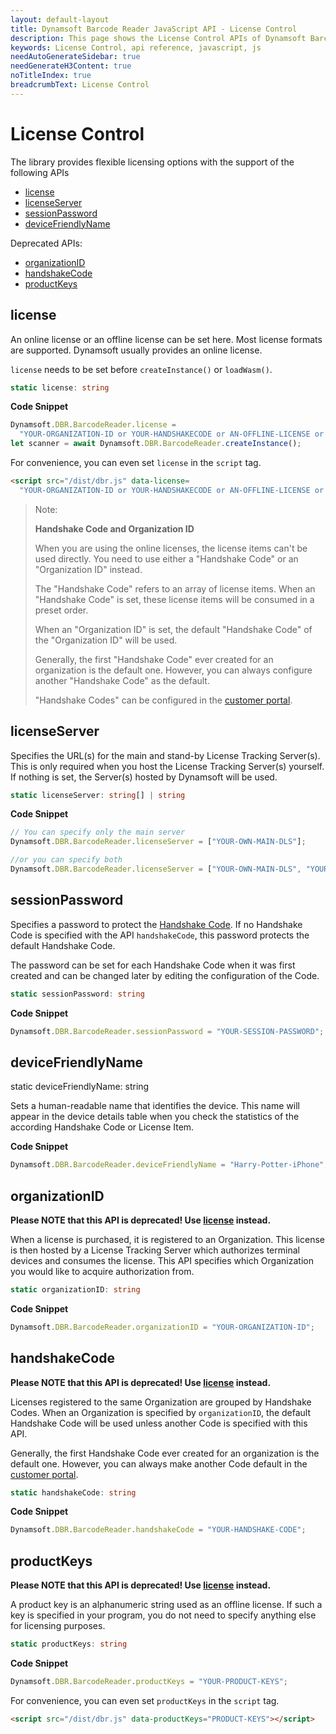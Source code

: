```yaml
---
layout: default-layout
title: Dynamsoft Barcode Reader JavaScript API - License Control
description: This page shows the License Control APIs of Dynamsoft Barcode Reader JavaScript SDK.
keywords: License Control, api reference, javascript, js
needAutoGenerateSidebar: true
needGenerateH3Content: true
noTitleIndex: true
breadcrumbText: License Control
---
```


# License Control

The library provides flexible licensing options with the support of the following APIs

* [license](#license)
* [licenseServer](#licenseserver)
* [sessionPassword](#sessionpassword)
* [deviceFriendlyName](#devicefriendlyname)

Deprecated APIs:

* [organizationID](#organizationid)
* [handshakeCode](#handshakecode)
* [productKeys](#productkeys)

## license

An online license or an offline license can be set here. Most license formats are supported. Dynamsoft usually provides an online license. 

`license` needs to be set before `createInstance()` or `loadWasm()`.

```typescript
static license: string
```

**Code Snippet**

```js
Dynamsoft.DBR.BarcodeReader.license =
  "YOUR-ORGANIZATION-ID or YOUR-HANDSHAKECODE or AN-OFFLINE-LICENSE or ANY-OTHER-TYPE-OF-SUPPORTED-LICENSE-STRING";
let scanner = await Dynamsoft.DBR.BarcodeReader.createInstance();
```

For convenience, you can even set `license` in the `script` tag.

```html
<script src="/dist/dbr.js" data-license=
  "YOUR-ORGANIZATION-ID or YOUR-HANDSHAKECODE or AN-OFFLINE-LICENSE or ANY-OTHER-TYPE-OF-SUPPORTED-LICENSE-STRING"></script>
```

> Note:
>
> **Handshake Code and Organization ID**
>
> When you are using the online licenses, the license items can't be used directly. You need to use either a "Handshake Code" or an "Organization ID" instead.
> 
> The "Handshake Code" refers to an array of license items. When an "Handshake Code" is set, these license items will be consumed in a preset order.
>
> When an  "Organization ID" is set, the default "Handshake Code" of the "Organization ID" will be used.
>
> Generally, the first "Handshake Code" ever created for an organization is the default one. However, you can always configure another "Handshake Code" as the default.
>
> "Handshake Codes" can be configured in the [customer portal](https://www.dynamsoft.com/lts/#/handshakeCodes).

## licenseServer

Specifies the URL(s) for the main and stand-by License Tracking Server(s). This is only required when you host the License Tracking Server(s) yourself. If nothing is set, the Server(s) hosted by Dynamsoft will be used.

```typescript
static licenseServer: string[] | string
```

**Code Snippet**

```js
// You can specify only the main server
Dynamsoft.DBR.BarcodeReader.licenseServer = ["YOUR-OWN-MAIN-DLS"];

//or you can specify both
Dynamsoft.DBR.BarcodeReader.licenseServer = ["YOUR-OWN-MAIN-DLS", "YOUR-OWN-STANDBY-DLS"];
```

## sessionPassword

Specifies a password to protect the [Handshake Code](#handshakeCode). If no Handshake Code is specified with the API `handshakeCode`, this password protects the default Handshake Code.

The password can be set for each Handshake Code when it was first created and can be changed later by editing the configuration of the Code.

```typescript
static sessionPassword: string
```

**Code Snippet**

```js
Dynamsoft.DBR.BarcodeReader.sessionPassword = "YOUR-SESSION-PASSWORD";
```

## deviceFriendlyName

static deviceFriendlyName: string

Sets a human-readable name that identifies the device. This name will appear in the device details table when you check the statistics of the according Handshake Code or License Item.

**Code Snippet**

```js
Dynamsoft.DBR.BarcodeReader.deviceFriendlyName = "Harry-Potter-iPhone";
```

## organizationID

**Please NOTE that this API is deprecated! Use [license](#license) instead.**

When a license is purchased, it is registered to an Organization. This license is then hosted by a License Tracking Server which authorizes terminal devices and consumes the license. This API specifies which Organization you would like to acquire authorization from.

```typescript
static organizationID: string
```

**Code Snippet**

```js
Dynamsoft.DBR.BarcodeReader.organizationID = "YOUR-ORGANIZATION-ID";
```

## handshakeCode

**Please NOTE that this API is deprecated! Use [license](#license) instead.**

Licenses registered to the same Organization are grouped by Handshake Codes. When an Organization is specified by `organizationID`, the default Handshake Code will be used unless another Code is specified with this API.

Generally, the first Handshake Code ever created for an organization is the default one. However, you can always make another Code default in the [customer portal](https://www.dynamsoft.com/lts/#/handshakeCodes).

```typescript
static handshakeCode: string
```

**Code Snippet**

```js
Dynamsoft.DBR.BarcodeReader.handshakeCode = "YOUR-HANDSHAKE-CODE";
```

## productKeys

**Please NOTE that this API is deprecated! Use [license](#license) instead.**

A product key is an alphanumeric string used as an offline license. If such a key is specified in your program, you do not need to specify anything else for licensing purposes.

```typescript
static productKeys: string
```

**Code Snippet**

```js
Dynamsoft.DBR.BarcodeReader.productKeys = "YOUR-PRODUCT-KEYS";
```

For convenience, you can even set `productKeys` in the `script` tag.

```html
<script src="/dist/dbr.js" data-productKeys="PRODUCT-KEYS"></script>
```
